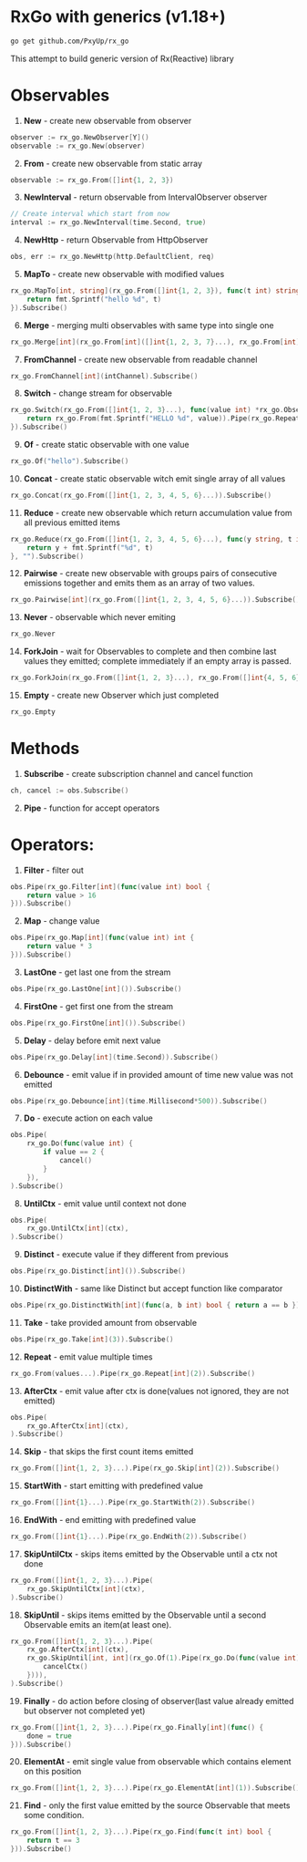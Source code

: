 # RxGo with generics (v1.18+)

```bash
go get github.com/PxyUp/rx_go
```

This attempt to build generic version of Rx(Reactive) library

# Observables
1. **New** - create new observable from observer
```go
observer := rx_go.NewObserver[Y]()
observable := rx_go.New(observer)
```
2. **From** - create new observable from static array
```go
observable := rx_go.From([]int{1, 2, 3})
```
3. **NewInterval** -  return observable from IntervalObserver observer
```go
// Create interval which start from now
interval := rx_go.NewInterval(time.Second, true)
```
4. **NewHttp** - return Observable from HttpObserver
```go
obs, err := rx_go.NewHttp(http.DefaultClient, req)
```
5. **MapTo** - create new observable with modified values
```go
rx_go.MapTo[int, string](rx_go.From([]int{1, 2, 3}), func(t int) string {
	return fmt.Sprintf("hello %d", t)
}).Subscribe()
```
6. **Merge** - merging multi observables with same type into single one
```go
rx_go.Merge[int](rx_go.From[int]([]int{1, 2, 3, 7}...), rx_go.From[int]([]int{4, 5, 6}...)).Subscribe()
```
7. **FromChannel** - create new observable from readable channel
```go
rx_go.FromChannel[int](intChannel).Subscribe()
```
8. **Switch** - change stream for observable
```go
rx_go.Switch(rx_go.From([]int{1, 2, 3}...), func(value int) *rx_go.Observable[string] {
	return rx_go.From(fmt.Sprintf("HELLO %d", value)).Pipe(rx_go.Repeat[string](2))
}).Subscribe()
```
9. **Of** - create static observable with one value
```go
rx_go.Of("hello").Subscribe()
```
10. **Concat** - create static observable witch emit single array of all values
```go
rx_go.Concat(rx_go.From([]int{1, 2, 3, 4, 5, 6}...)).Subscribe()
```
11. **Reduce** - create new observable which return accumulation value from all previous emitted items
```go
rx_go.Reduce(rx_go.From([]int{1, 2, 3, 4, 5, 6}...), func(y string, t int) string {
	return y + fmt.Sprintf("%d", t)
}, "").Subscribe()
```
12. **Pairwise** - create new observable with groups pairs of consecutive emissions together and emits them as an array of two values.
```go
rx_go.Pairwise[int](rx_go.From([]int{1, 2, 3, 4, 5, 6}...)).Subscribe()
```
13. **Never** - observable which never emiting
```go
rx_go.Never
```
14. **ForkJoin** - wait for Observables to complete and then combine last values they emitted; complete immediately if an empty array is passed.
```go
rx_go.ForkJoin(rx_go.From([]int{1, 2, 3}...), rx_go.From([]int{4, 5, 6}...), rx_go.From([]int{7, 8, 9}...)).Subscribe()
```
15. **Empty** - create new Observer which just completed
```go
rx_go.Empty
```

# Methods
1. **Subscribe** - create subscription channel and cancel function
```go
ch, cancel := obs.Subscribe()
```
2. **Pipe** - function for accept operators

# Operators:
1. **Filter** - filter out
```go
obs.Pipe(rx_go.Filter[int](func(value int) bool {
	return value > 16
})).Subscribe()
```
2. **Map** - change value
```go
obs.Pipe(rx_go.Map[int](func(value int) int {
	return value * 3
})).Subscribe()
```
3. **LastOne** - get last one from the stream
```go
obs.Pipe(rx_go.LastOne[int]()).Subscribe()
```
4. **FirstOne** - get first one from the stream
```go
obs.Pipe(rx_go.FirstOne[int]()).Subscribe()
```
5. **Delay** - delay before emit next value
```go
obs.Pipe(rx_go.Delay[int](time.Second)).Subscribe()
```
6. **Debounce** - emit value if in provided amount of time new value was not emitted
```go
obs.Pipe(rx_go.Debounce[int](time.Millisecond*500)).Subscribe()
```
7. **Do** - execute action on each value
```go
obs.Pipe(
    rx_go.Do(func(value int) {
        if value == 2 {
            cancel()
        }
    }),
).Subscribe()
```
8. **UntilCtx** - emit value until context not done
```go
obs.Pipe(
    rx_go.UntilCtx[int](ctx),
).Subscribe()
```
9. **Distinct** - execute value if they different from previous
```go
obs.Pipe(rx_go.Distinct[int]()).Subscribe()
```
10. **DistinctWith** - same like Distinct but accept function like comparator
```go
obs.Pipe(rx_go.DistinctWith[int](func(a, b int) bool { return a == b })).Subscribe()
```
11. **Take** - take provided amount from observable
```go
obs.Pipe(rx_go.Take[int](3)).Subscribe()
```
12. **Repeat** - emit value multiple times
```go
rx_go.From(values...).Pipe(rx_go.Repeat[int](2)).Subscribe()
```
13. **AfterCtx** - emit value after ctx is done(values not ignored, they are not emitted)
```go
obs.Pipe(
    rx_go.AfterCtx[int](ctx),
).Subscribe()
```
14. **Skip** - that skips the first count items emitted
```go
rx_go.From([]int{1, 2, 3}...).Pipe(rx_go.Skip[int](2)).Subscribe()
```
15. **StartWith** -  start emitting with predefined value
```go
rx_go.From([]int{1}...).Pipe(rx_go.StartWith(2)).Subscribe()
```
16. **EndWith** -  end emitting with predefined value
```go
rx_go.From([]int{1}...).Pipe(rx_go.EndWith(2)).Subscribe()
```
17. **SkipUntilCtx** - skips items emitted by the Observable until a ctx not done
```go
rx_go.From([]int{1, 2, 3}...).Pipe(
	rx_go.SkipUntilCtx[int](ctx),
).Subscribe()
```
18. **SkipUntil** - skips items emitted by the Observable until a second Observable emits an item(at least one).
```go
rx_go.From([]int{1, 2, 3}...).Pipe(
    rx_go.AfterCtx[int](ctx),
    rx_go.SkipUntil[int, int](rx_go.Of(1).Pipe(rx_go.Do(func(value int) {
        cancelCtx()
    }))),
).Subscribe()
```
19. **Finally** - do action before closing of observer(last value already emitted but observer not completed yet)
```go
rx_go.From([]int{1, 2, 3}...).Pipe(rx_go.Finally[int](func() {
	done = true
})).Subscribe()
```
20. **ElementAt** - emit single value from observable which contains element on this position
```go
rx_go.From([]int{1, 2, 3}...).Pipe(rx_go.ElementAt[int](1)).Subscribe()
```
21. **Find** - only the first value emitted by the source Observable that meets some condition.
```go
rx_go.From([]int{1, 2, 3}...).Pipe(rx_go.Find(func(t int) bool {
	return t == 3
})).Subscribe()
```